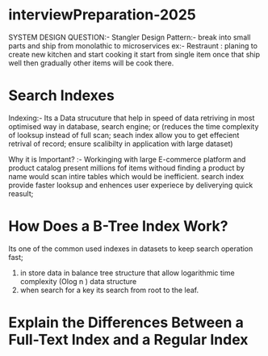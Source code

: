 # interviewPreparation-2025

SYSTEM DESIGN QUESTION:-
  Stangler Design Pattern:- break into small parts and ship from monolathic to microservices 
  ex:- Restraunt : planing to create new kitchen and start cooking it start from single item once that ship well then gradually other items will 
  be cook there.


# Search Indexes
 Indexing:- Its a Data strucuture that help in speed of data retriving in most optimised way in database, search engine;
or 
(reduces the time complexity of looksup instead of full scan; seach index allow you to get effecient retrival of record; ensure scalibilty in application with large dataset)

Why it is Important?
  :- Workinging with large E-commerce platform and product catalog present millions fof items withoud finding a product by name would scan intire tables
which would be inefficient. search index provide faster looksup and enhences user experiece by deliverying quick reasult;


# How Does a B-Tree Index Work?
Its one of the common used indexes in datasets to keep search operation fast;
1. in store data in balance tree structure that allow logarithmic time complexity (Olog n ) data structure 
2. when search for a key its search from root to the  leaf.

# Explain the Differences Between a Full-Text Index and a Regular Index
